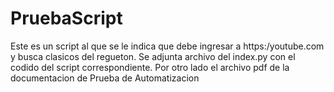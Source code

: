 # PruebaScript
Este es un script al que se le indica que debe ingresar a https:/youtube.com y busca clasicos del regueton. 
Se adjunta archivo del index.py con el codido del script correspondiente.
Por otro lado el archivo pdf de la documentacion de Prueba de Automatizacion
